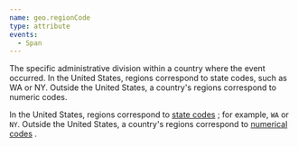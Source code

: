 ```yaml
---
name: geo.regionCode
type: attribute
events:
  - Span
---
```


The specific administrative division within a country where the event occurred. In the United States, regions correspond to state codes, such as WA or NY. Outside the United States, a country's regions correspond to numeric codes.

In the United States, regions correspond to [state codes](http://pe.usps.gov/text/pub28/28apb.htm) ; for example, `WA` or `NY`. Outside the United States, a country's regions correspond to [numerical codes](http://geolite.maxmind.com/download/geoip/misc/region_codes.csv) .